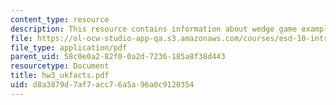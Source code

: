 ```yaml
---
content_type: resource
description: This resource contains information about wedge game example uk fact sheet.
file: https://ol-ocw-studio-app-qa.s3.amazonaws.com/courses/esd-10-introduction-to-technology-and-policy-fall-2006/d8a3879d7af7acc76a5a96a0c9120354_hw3_ukfacts.pdf
file_type: application/pdf
parent_uid: 58c0e0a2-82f0-0a2d-7236-185a8f38d443
resourcetype: Document
title: hw3_ukfacts.pdf
uid: d8a3879d-7af7-acc7-6a5a-96a0c9120354
---
```


